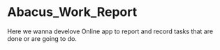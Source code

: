 # Abacus_Work_Report
Here we wanna develove Online app to report and record tasks that are done or are going to do.
